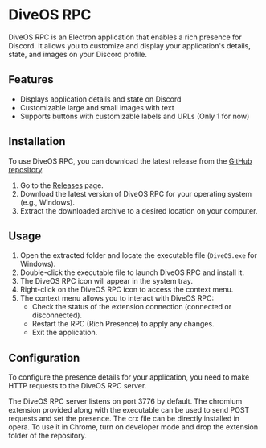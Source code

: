 # DiveOS RPC

DiveOS RPC is an Electron application that enables a rich presence for Discord. It allows you to customize and display your application's details, state, and images on your Discord profile.

## Features

- Displays application details and state on Discord
- Customizable large and small images with text
- Supports buttons with customizable labels and URLs (Only 1 for now)

## Installation

To use DiveOS RPC, you can download the latest release from the [GitHub repository](https://github.com/Arusu12/diveos-rpc).

1. Go to the [Releases](https://github.com/Arusu12/diveos-rpc/releases) page.
2. Download the latest version of DiveOS RPC for your operating system (e.g., Windows).
3. Extract the downloaded archive to a desired location on your computer.

## Usage

1. Open the extracted folder and locate the executable file (`DiveOS.exe` for Windows).
2. Double-click the executable file to launch DiveOS RPC and install it.
3. The DiveOS RPC icon will appear in the system tray.
4. Right-click on the DiveOS RPC icon to access the context menu.
5. The context menu allows you to interact with DiveOS RPC:
   - Check the status of the extension connection (connected or disconnected).
   - Restart the RPC (Rich Presence) to apply any changes.
   - Exit the application.

## Configuration

To configure the presence details for your application, you need to make HTTP requests to the DiveOS RPC server.

The DiveOS RPC server listens on port 3776 by default. The chromium extension provided along with the executable can be used to send POST requests and set the presence. The crx file can be directly installed in opera. To use it in Chrome, turn on developer mode and drop the extension folder of the repository.
